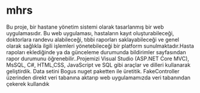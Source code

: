 # mhrs
 Bu proje, bir hastane yönetim sistemi olarak tasarlanmış bir web uygulamasıdır. Bu web uygulaması, hastaların kayıt oluşturabileceği, doktorlara randevu alabileceği, tıbbi raporları saklayabileceği ve genel olarak sağlıkla ilgili işlemleri yönetebileceği bir platform sunulmaktadır.Hasta rapoları eklediğinde ya da günceleme durumunda bildirimler sayfasından rapor durumunu öğrenebilir..Projemizi Visual Studio (ASP.NET Core MVC), MsSQL, C#, HTML,CSS, JavaScript ve SQL gibi araçlar ve dilleri kullanarak geliştirdik. Data setini Bogus nuget paketten ile üretitik. FakeController üzerinden direkt veri tabanına aktarıp web uygulamamızda veri tabanından çekerek kullandık
